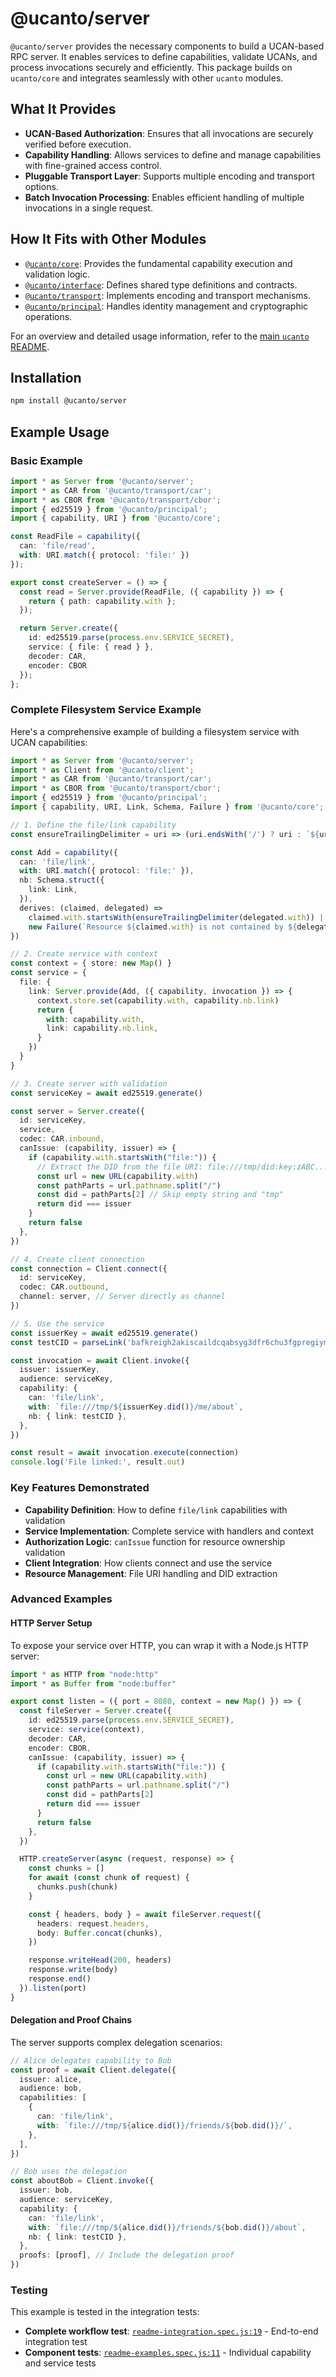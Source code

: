 # @ucanto/server

`@ucanto/server` provides the necessary components to build a UCAN-based RPC server. It enables services to define capabilities, validate UCANs, and process invocations securely and efficiently. This package builds on `ucanto/core` and integrates seamlessly with other `ucanto` modules.

## What It Provides

- **UCAN-Based Authorization**: Ensures that all invocations are securely verified before execution.
- **Capability Handling**: Allows services to define and manage capabilities with fine-grained access control.
- **Pluggable Transport Layer**: Supports multiple encoding and transport options.
- **Batch Invocation Processing**: Enables efficient handling of multiple invocations in a single request.

## How It Fits with Other Modules

- [`@ucanto/core`](../core/README.md): Provides the fundamental capability execution and validation logic.
- [`@ucanto/interface`](../interface/README.md): Defines shared type definitions and contracts.
- [`@ucanto/transport`](../transport/README.md): Implements encoding and transport mechanisms.
- [`@ucanto/principal`](../principal/README.md): Handles identity management and cryptographic operations.

For an overview and detailed usage information, refer to the [main `ucanto` README](../../Readme.md).

## Installation

```sh
npm install @ucanto/server
```

## Example Usage

### Basic Example

```ts
import * as Server from '@ucanto/server';
import * as CAR from '@ucanto/transport/car';
import * as CBOR from '@ucanto/transport/cbor';
import { ed25519 } from '@ucanto/principal';
import { capability, URI } from '@ucanto/core';

const ReadFile = capability({
  can: 'file/read',
  with: URI.match({ protocol: 'file:' })
});

export const createServer = () => {
  const read = Server.provide(ReadFile, ({ capability }) => {
    return { path: capability.with };
  });

  return Server.create({
    id: ed25519.parse(process.env.SERVICE_SECRET),
    service: { file: { read } },
    decoder: CAR,
    encoder: CBOR
  });
};
```

### Complete Filesystem Service Example

Here's a comprehensive example of building a filesystem service with UCAN capabilities:

```ts
import * as Server from '@ucanto/server';
import * as Client from '@ucanto/client';
import * as CAR from '@ucanto/transport/car';
import * as CBOR from '@ucanto/transport/cbor';
import { ed25519 } from '@ucanto/principal';
import { capability, URI, Link, Schema, Failure } from '@ucanto/core';

// 1. Define the file/link capability
const ensureTrailingDelimiter = uri => (uri.endsWith('/') ? uri : `${uri}/`)

const Add = capability({
  can: 'file/link',
  with: URI.match({ protocol: 'file:' }),
  nb: Schema.struct({
    link: Link,
  }),
  derives: (claimed, delegated) =>
    claimed.with.startsWith(ensureTrailingDelimiter(delegated.with)) ||
    new Failure(`Resource ${claimed.with} is not contained by ${delegated.with}`),
})

// 2. Create service with context
const context = { store: new Map() }
const service = {
  file: {
    link: Server.provide(Add, ({ capability, invocation }) => {
      context.store.set(capability.with, capability.nb.link)
      return {
        with: capability.with,
        link: capability.nb.link,
      }
    })
  }
}

// 3. Create server with validation
const serviceKey = await ed25519.generate()

const server = Server.create({
  id: serviceKey,
  service,
  codec: CAR.inbound,
  canIssue: (capability, issuer) => {
    if (capability.with.startsWith("file:")) {
      // Extract the DID from the file URI: file:///tmp/did:key:zABC.../path
      const url = new URL(capability.with)
      const pathParts = url.pathname.split("/")
      const did = pathParts[2] // Skip empty string and "tmp"
      return did === issuer
    }
    return false
  },
})

// 4. Create client connection
const connection = Client.connect({
  id: serviceKey,
  codec: CAR.outbound,
  channel: server, // Server directly as channel
})

// 5. Use the service
const issuerKey = await ed25519.generate()
const testCID = parseLink('bafkreigh2akiscaildcqabsyg3dfr6chu3fgpregiymsck7e7aqa4s52zy')

const invocation = await Client.invoke({
  issuer: issuerKey,
  audience: serviceKey,
  capability: {
    can: 'file/link',
    with: `file:///tmp/${issuerKey.did()}/me/about`,
    nb: { link: testCID },
  },
})

const result = await invocation.execute(connection)
console.log('File linked:', result.out)
```

### Key Features Demonstrated

- **Capability Definition**: How to define `file/link` capabilities with validation
- **Service Implementation**: Complete service with handlers and context
- **Authorization Logic**: `canIssue` function for resource ownership validation
- **Client Integration**: How clients connect and use the service
- **Resource Management**: File URI handling and DID extraction

### Advanced Examples

#### HTTP Server Setup

To expose your service over HTTP, you can wrap it with a Node.js HTTP server:

```ts
import * as HTTP from "node:http"
import * as Buffer from "node:buffer"

export const listen = ({ port = 8080, context = new Map() }) => {
  const fileServer = Server.create({
    id: ed25519.parse(process.env.SERVICE_SECRET),
    service: service(context),
    decoder: CAR,
    encoder: CBOR,
    canIssue: (capability, issuer) => {
      if (capability.with.startsWith("file:")) {
        const url = new URL(capability.with)
        const pathParts = url.pathname.split("/")
        const did = pathParts[2]
        return did === issuer
      }
      return false
    },
  })

  HTTP.createServer(async (request, response) => {
    const chunks = []
    for await (const chunk of request) {
      chunks.push(chunk)
    }

    const { headers, body } = await fileServer.request({
      headers: request.headers,
      body: Buffer.concat(chunks),
    })

    response.writeHead(200, headers)
    response.write(body)
    response.end()
  }).listen(port)
}
```

#### Delegation and Proof Chains

The server supports complex delegation scenarios:

```ts
// Alice delegates capability to Bob
const proof = await Client.delegate({
  issuer: alice,
  audience: bob,
  capabilities: [
    {
      can: 'file/link',
      with: `file:///tmp/${alice.did()}/friends/${bob.did()}/`,
    },
  ],
})

// Bob uses the delegation
const aboutBob = Client.invoke({
  issuer: bob,
  audience: serviceKey,
  capability: {
    can: 'file/link',
    with: `file:///tmp/${alice.did()}/friends/${bob.did()}/about`,
    nb: { link: testCID },
  },
  proofs: [proof], // Include the delegation proof
})
```

### Testing

This example is tested in the integration tests:

- **Complete workflow test**: [`readme-integration.spec.js:19`](../test/readme-integration.spec.js#L19) - End-to-end integration test
- **Component tests**: [`readme-examples.spec.js:11`](../test/readme-examples.spec.js#L11) - Individual capability and service tests
